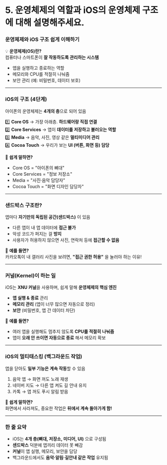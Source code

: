 #  5. 운영체제의 역할과 iOS의 운영체제 구조에 대해 설명해주세요.

### **운영체제와 iOS 구조 쉽게 이해하기**  

💡 **운영체제(OS)란?**  
컴퓨터나 스마트폰이 **잘 작동하도록 관리하는 시스템**  
- 앱을 실행하고 종료하는 역할  
- 메모리와 CPU를 적절히 나눠줌  
- 보안 관리 (예: 비밀번호, 데이터 보호)  

---

### **iOS의 구조 (4단계)**  
아이폰의 운영체제는 **4개의 층**으로 되어 있음  

1️⃣ **Core OS** → 가장 아래층. **하드웨어랑 직접 연결**  
2️⃣ **Core Services** → 앱이 **데이터를 저장하고 불러오는 역할**  
3️⃣ **Media** → 음악, 사진, 영상 같은 **멀티미디어 관리**  
4️⃣ **Cocoa Touch** → 우리가 보는 **UI (버튼, 화면 등) 담당**  

📌 **쉽게 말하면?**  
- Core OS = "아이폰의 뼈대"  
- Core Services = "정보 저장소"  
- Media = "사진·음악 담당자"  
- Cocoa Touch = "화면 디자인 담당자"  

---

### **샌드박스 구조란?**  
앱마다 **자기만의 독립된 공간(샌드박스)** 이 있음  
- 다른 앱이 내 앱 데이터에 **접근 불가**  
- 악성 코드가 퍼지는 걸 **방지**  
- 사용자가 허용하지 않으면 사진, 연락처 등에 **접근할 수 없음**  

📌 **예를 들면?**  
카카오톡이 내 갤러리 사진을 보려면, **"접근 권한 허용"** 을 눌러야 하는 이유!  

---

### **커널(Kernel)이 하는 일**  
iOS는 **XNU 커널**을 사용하며, 쉽게 말해 **운영체제의 핵심 엔진**  
- **앱 실행 & 종료** 관리  
- **메모리 관리** (앱이 너무 많으면 자동으로 정리)  
- **보안** (비밀번호, 앱 간 데이터 차단)  

📌 **예를 들면?**  
- 여러 앱을 실행해도 멈추지 않도록 **CPU를 적절히 나눠줌**  
- 앱이 **오래 안 쓰이면 자동으로 종료** 해서 메모리 확보  

---

### **iOS의 멀티태스킹 (백그라운드 작업)**  
앱을 닫아도 **일부 기능은 계속 작동**할 수 있음  
1. 음악 앱 → 화면 꺼도 노래 재생  
2. 네이버 지도 → 다른 앱 켜도 길 안내 유지  
3. 카톡 → 앱 꺼도 푸시 알림 받음  

📌 **쉽게 말하면?**  
화면에서 사라져도, 중요한 작업은 **뒤에서 계속 돌아가게 함!**  

---

### **한 줄 요약**  
- iOS는 **4개 층(뼈대, 저장소, 미디어, UI)** 으로 구성됨  
- **샌드박스** 덕분에 앱끼리 데이터 못 빼감  
- **커널**이 앱 실행, 메모리, 보안을 담당  
- 백그라운드에서도 **음악·알림·길안내 같은 작업** 유지됨
